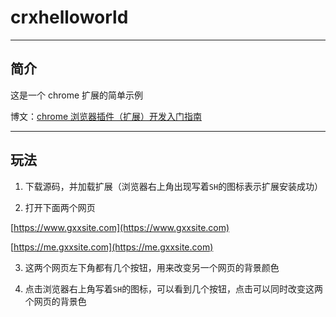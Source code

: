 # crxhelloworld

---

## 简介

这是一个 chrome 扩展的简单示例

博文：[chrome 浏览器插件（扩展）开发入门指南](https://blog.gxxsite.com/chrome-extension-develop-guide/)

---

## 玩法

  1. 下载源码，并加载扩展（浏览器右上角出现写着`SH`的图标表示扩展安装成功）

  2. 打开下面两个网页

  [https://www.gxxsite.com](https://www.gxxsite.com)

  [https://me.gxxsite.com](https://me.gxxsite.com)

  3. 这两个网页左下角都有几个按钮，用来改变另一个网页的背景颜色

  4. 点击浏览器右上角写着`SH`的图标，可以看到几个按钮，点击可以同时改变这两个网页的背景色